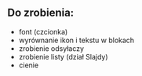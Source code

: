 ## Do zrobienia:

- font (czcionka)
- wyrównanie ikon i tekstu w blokach
- zrobienie odsyłaczy
- zrobienie listy (dział Slajdy)
- cienie